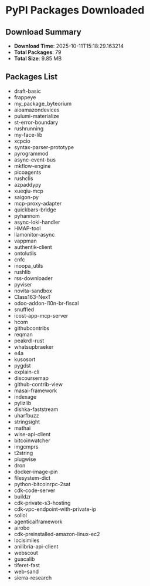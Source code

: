 # PyPI Packages Downloaded

## Download Summary
- **Download Time**: 2025-10-11T15:18:29.163214
- **Total Packages**: 79
- **Total Size**: 9.85 MB

## Packages List
- draft-basic
- frappeye
- my_package_byteorium
- aioamazondevices
- pulumi-materialize
- st-error-boundary
- rushrunning
- my-face-lib
- xcpcio
- syntax-parser-prototype
- pyrogrammod
- async-event-bus
- mkflow-engine
- picoagents
- rushclis
- azpaddypy
- xueqiu-mcp
- saigon-py
- mcp-proxy-adapter
- quickbars-bridge
- pyhannom
- async-loki-handler
- HMAP-tool
- llamonitor-async
- vappman
- authentik-client
- ontolutils
- cnfc
- inoopa_utils
- rushlib
- rss-downloader
- pyviser
- novita-sandbox
- Class163-NexT
- odoo-addon-l10n-br-fiscal
- snuffled
- icost-app-mcp-server
- hcom
- githubcontribs
- reqman
- peakrdl-rust
- whatsupbraeker
- e4a
- kusosort
- pygdst
- explain-cli
- discoursemap
- github-contrib-view
- masai-framework
- indexage
- pylizlib
- dishka-faststream
- uharfbuzz
- stringsight
- mathai
- wise-api-client
- bitcoinwatcher
- imgcmprs
- t2string
- plugwise
- dron
- docker-image-pin
- filesystem-dict
- python-bitcoinrpc-2sat
- cdk-code-server
- buildzr
- cdk-private-s3-hosting
- cdk-vpc-endpoint-with-private-ip
- sollol
- agenticaiframework
- airobo
- cdk-preinstalled-amazon-linux-ec2
- locisimiles
- anilibria-api-client
- webscout
- guacalib
- tiferet-fast
- web-sand
- sierra-research
